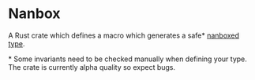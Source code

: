 # Nanbox

A Rust crate which defines a macro which generates a safe* [nanboxed type][].

\* Some invariants need to be checked manually when defining your type. The crate is currently alpha quality so expect bugs.

[nanboxed type]:https://wingolog.org/archives/2011/05/18/value-representation-in-javascript-implementations
